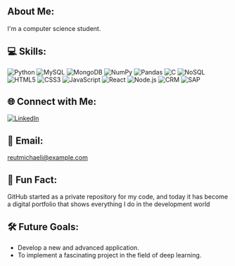## About Me:
I'm a computer science student.

## 💻 Skills:
![Python](https://img.shields.io/badge/Python-3776AB?style=for-the-badge&logo=python&logoColor=white)
![MySQL](https://img.shields.io/badge/MySQL-4479A1?style=for-the-badge&logo=mysql&logoColor=white)
![MongoDB](https://img.shields.io/badge/MongoDB-47A248?style=for-the-badge&logo=mongodb&logoColor=white)
![NumPy](https://img.shields.io/badge/NumPy-013243?style=for-the-badge&logo=numpy&logoColor=white)
![Pandas](https://img.shields.io/badge/Pandas-150458?style=for-the-badge&logo=pandas&logoColor=white)
![C](https://img.shields.io/badge/C-A8B9CC?style=for-the-badge&logo=c&logoColor=white)
![NoSQL](https://img.shields.io/badge/NoSQL-005571?style=for-the-badge&logo=nosql&logoColor=white)
![HTML5](https://img.shields.io/badge/HTML5-E34F26?style=for-the-badge&logo=html5&logoColor=white)
![CSS3](https://img.shields.io/badge/CSS3-1572B6?style=for-the-badge&logo=css3&logoColor=white)
![JavaScript](https://img.shields.io/badge/JavaScript-F7DF1E?style=for-the-badge&logo=javascript&logoColor=black)
![React](https://img.shields.io/badge/React-61DAFB?style=for-the-badge&logo=react&logoColor=black)
![Node.js](https://img.shields.io/badge/Node.js-339933?style=for-the-badge&logo=node.js&logoColor=white)
![CRM](https://img.shields.io/badge/CRM-003366?style=for-the-badge&logo=crm&logoColor=white)
![SAP](https://img.shields.io/badge/SAP-0FAAFF?style=for-the-badge&logo=sap&logoColor=white)


## 🌐 Connect with Me:
[![LinkedIn](https://img.shields.io/badge/LinkedIn-0A66C2?style=for-the-badge&logo=linkedin&logoColor=white)](https://www.linkedin.com/in/reut-michaeli-872469291/)
## 📧 Email:
[reutmichaeli@example.com](mailto:reutmichaeli@example.com)

## 🌟 Fun Fact: 
GitHub started as a private repository for my code, and today it has become a digital portfolio that shows everything I do in the development world

## 🛠️ Future Goals:
- Develop a new and advanced application.
- To implement a fascinating project in the field of deep learning.

